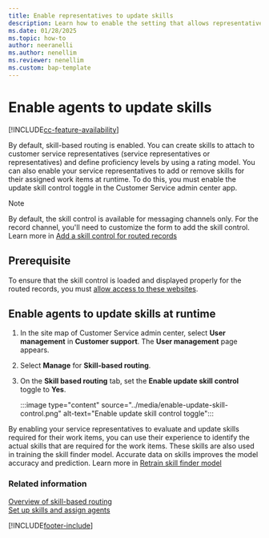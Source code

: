 ```yaml
---
title: Enable representatives to update skills
description: Learn how to enable the setting that allows representatives to update skills at runtime.
ms.date: 01/28/2025
ms.topic: how-to
author: neeranelli
ms.author: nenellim
ms.reviewer: nenellim
ms.custom: bap-template
---
```


# Enable agents to update skills

[!INCLUDE[cc-feature-availability](../../includes/cc-feature-availability.md)]

By default, skill-based routing is enabled. You can create skills to attach to customer service representatives (service representatives or representatives) and define proficiency levels by using a rating model. You can also enable your service representatives to add or remove skills for their assigned work items at runtime. To do this, you must enable the update skill control toggle in the Customer Service admin center app.

> [!NOTE]
> By default, the skill control is available for messaging channels only. For the record channel, you'll need to customize the form to add the skill control. Learn more in [Add a skill control for routed records](../develop/add-skill-control.md)

## Prerequisite

To ensure that the skill control is loaded and displayed properly for the routed records, you must [allow access to these websites](../implement/system-requirements-omnichannel.md#allow-access-to-websites).

## Enable agents to update skills at runtime

1. In the site map of Customer Service admin center, select **User management** in **Customer support**. The **User management** page appears.

1. Select **Manage** for **Skill-based routing**.

1. On the **Skill based routing** tab, set the **Enable update skill control** toggle to **Yes**.

   :::image type="content" source="../media/enable-update-skill-control.png" alt-text="Enable update skill control toggle":::

By enabling your service representatives to evaluate and update skills required for their work items, you can use their experience to identify the actual skills that are required for the work items. These skills are also used in training the skill finder model. Accurate data on skills improves the model accuracy and prediction. Learn more in [Retrain skill finder model](set-up-isf-model.md#retrain-the-model-iteratively)

### Related information

[Overview of skill-based routing](overview-skill-work-distribution.md)  
[Set up skills and assign agents](setup-skills-assign-agents.md)  


[!INCLUDE[footer-include](../../includes/footer-banner.md)]
